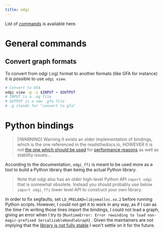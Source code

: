 ```yaml
---
title: odgi
---
```

List of [commands](https://odgi.readthedocs.io/en/latest/rst/commands/odgi.html) is available here.
# General commands
## Convert graph formats

To convert from odgi (.og) format to another formats (like GFA for instance) it is possible to use `odgi view`.

```bash
# Convert to GFA
odgi view -g -i $INPUT > $OUTPUT
# INPUT is a .og file
# OUTPUT is a new .gfa file
# -g stands for "convert to gfa"
```
# Python bindings

> [!WARNING] Warning
> It exists an older implementation of bindings, which is the one referenced in the readsthedocs.io, HOWEVER it is not [the one which should be used](https://github.com/pangenome/odgi/blob/master/test/python/odgi_ffi.md) for [performance reasons](https://github.com/pangenome/odgi/blob/master/test/python/odgi_performance.md) as well as stability issues...

According to the documentation, `odgi_ffi` is meant to be used more as a tool to build a Python library than being the actual Python library.

> Note that odgi also has an older high-level Python API `import odgi` that is somewhat obsolete. Instead you should probably use below `import odgi_ffi` lower level API to construct your own library.

In order to fix segfaults, set `LD_PRELOAD=libjemalloc.so.2` before running Python scripts. However, I could not get it to work in any way, as if I can as the time I'm writing those lines import the bindings, I could not load a graph, giving an error when I try to (`RuntimeError: Error rewinding to load non-magic-prefixed SerializableHandleGraph`) . Given the maintainers are not implying that the [library is not fully stable](https://github.com/pangenome/odgi/issues/425#issuecomment-1305566300) I won't settle on it for the future.